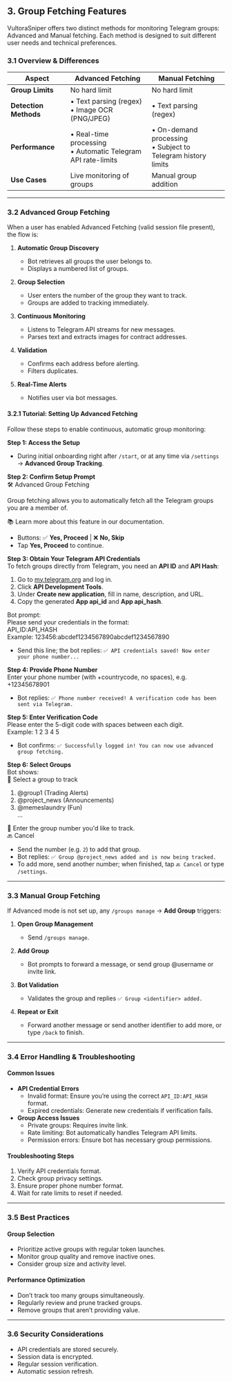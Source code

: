 ## 3. Group Fetching Features

VultoraSniper offers two distinct methods for monitoring Telegram groups: Advanced and Manual fetching. Each method is designed to suit different user needs and technical preferences.

### 3.1 Overview & Differences

| Aspect                | Advanced Fetching                                              | Manual Fetching                                                |
| --------------------- | -------------------------------------------------------------- | -------------------------------------------------------------- |
| **Group Limits**      | No hard limit                                                  | No hard limit                                                  |
| **Detection Methods** | • Text parsing (regex)<br>• Image OCR (PNG/JPEG)               | • Text parsing (regex)                                         |
| **Performance**       | • Real-time processing<br>• Automatic Telegram API rate-limits | • On-demand processing<br>• Subject to Telegram history limits |
| **Use Cases**         | Live monitoring of groups                                      | Manual group addition                                          |

---

### 3.2 Advanced Group Fetching

When a user has enabled Advanced Fetching (valid session file present), the flow is:

1. **Automatic Group Discovery**  
   - Bot retrieves all groups the user belongs to.  
   - Displays a numbered list of groups.  

2. **Group Selection**  
   - User enters the number of the group they want to track.  
   - Groups are added to tracking immediately.  

3. **Continuous Monitoring**  
   - Listens to Telegram API streams for new messages.  
   - Parses text and extracts images for contract addresses.  

4. **Validation**  
   - Confirms each address before alerting.  
   - Filters duplicates.  

5. **Real-Time Alerts**  
   - Notifies user via bot messages.  

#### 3.2.1 Tutorial: Setting Up Advanced Fetching

Follow these steps to enable continuous, automatic group monitoring:

**Step 1: Access the Setup**  
- During initial onboarding right after `/start`, or at any time via `/settings` → **Advanced Group Tracking**.

**Step 2: Confirm Setup Prompt**  
🛠️ Advanced Group Fetching

Group fetching allows you to automatically fetch all the Telegram groups you are a member of.

📚 Learn more about this feature in our documentation.

- Buttons: ✅ **Yes, Proceed** | ❌ **No, Skip**  
- Tap **Yes, Proceed** to continue.

**Step 3: Obtain Your Telegram API Credentials**  
To fetch groups directly from Telegram, you need an **API ID** and **API Hash**:  
1. Go to [my.telegram.org](https://my.telegram.org) and log in.  
2. Click **API Development Tools**.  
3. Under **Create new application**, fill in name, description, and URL.  
4. Copy the generated **App api_id** and **App api_hash**.

Bot prompt:  
Please send your credentials in the format:  
API_ID:API_HASH  
Example: 123456:abcdef1234567890abcdef1234567890

- Send this line; the bot replies: `✅ API credentials saved! Now enter your phone number...`

**Step 4: Provide Phone Number**  
Enter your phone number (with +countrycode, no spaces), e.g. +12345678901

- Bot replies: `✅ Phone number received! A verification code has been sent via Telegram.`

**Step 5: Enter Verification Code**  
Please enter the 5-digit code with spaces between each digit.  
Example: 1 2 3 4 5

- Bot confirms: `✅ Successfully logged in! You can now use advanced group fetching.`

**Step 6: Select Groups**  
Bot shows:  
📂 Select a group to track

1. @group1 (Trading Alerts)  
2. @project_news (Announcements)  
3. @memeslaundry (Fun)  
...

💬 Enter the group number you'd like to track.  
🔙 Cancel

- Send the number (e.g. `2`) to add that group.  
- Bot replies: `✅ Group @project_news added and is now being tracked.`  
- To add more, send another number; when finished, tap `🔙 Cancel` or type `/settings`.

---

### 3.3 Manual Group Fetching

If Advanced mode is not set up, any `/groups manage` → **Add Group** triggers:

1. **Open Group Management**  
   - Send `/groups manage`.

2. **Add Group**  
   - Bot prompts to forward a message, or send group @username or invite link.

3. **Bot Validation**  
   - Validates the group and replies `✅ Group <identifier> added.`

4. **Repeat or Exit**  
   - Forward another message or send another identifier to add more, or type `/back` to finish.

---

### 3.4 Error Handling & Troubleshooting

#### Common Issues
- **API Credential Errors**  
  - Invalid format: Ensure you’re using the correct `API_ID:API_HASH` format.  
  - Expired credentials: Generate new credentials if verification fails.  
- **Group Access Issues**  
  - Private groups: Requires invite link.  
  - Rate limiting: Bot automatically handles Telegram API limits.  
  - Permission errors: Ensure bot has necessary group permissions.  

#### Troubleshooting Steps
1. Verify API credentials format.  
2. Check group privacy settings.  
3. Ensure proper phone number format.  
4. Wait for rate limits to reset if needed.

---

### 3.5 Best Practices

#### Group Selection
- Prioritize active groups with regular token launches.  
- Monitor group quality and remove inactive ones.  
- Consider group size and activity level.

#### Performance Optimization
- Don’t track too many groups simultaneously.  
- Regularly review and prune tracked groups.  
- Remove groups that aren’t providing value.

---

### 3.6 Security Considerations

- API credentials are stored securely.  
- Session data is encrypted.  
- Regular session verification.  
- Automatic session refresh.  